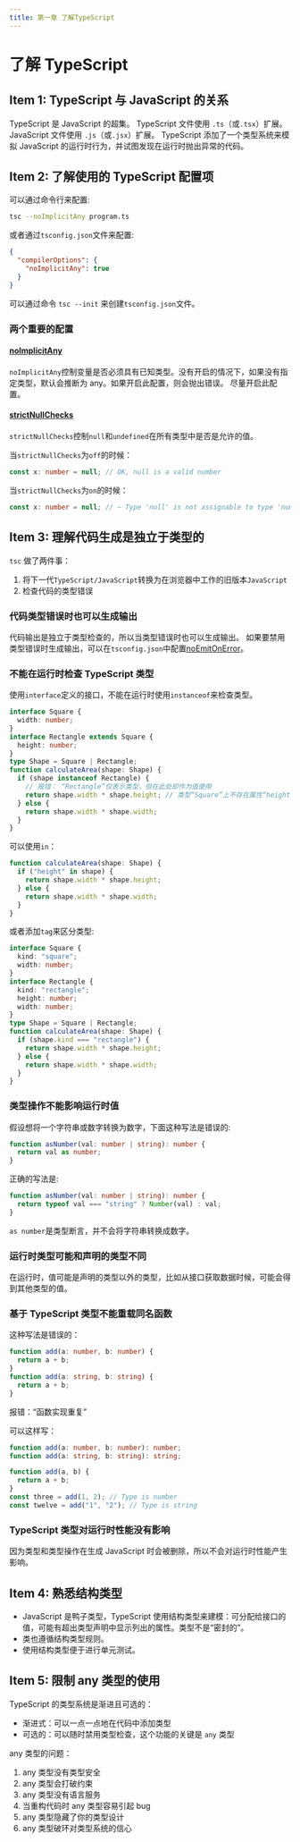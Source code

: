 ```yaml
---
title: 第一章 了解TypeScript
---
```


# 了解 TypeScript

## Item 1: TypeScript 与 JavaScript 的关系

TypeScript 是 JavaScript 的超集。
TypeScript 文件使用 `.ts`（或`.tsx`）扩展。JavaScript 文件使用 `.js`（或`.jsx`）扩展。
TypeScript 添加了一个类型系统来模拟 JavaScript 的运行时行为，并试图发现在运行时抛出异常的代码。

## Item 2: 了解使用的 TypeScript 配置项

可以通过命令行来配置:

```sh
tsc --noImplicitAny program.ts
```

或者通过`tsconfig.json`文件来配置:

```json
{
  "compilerOptions": {
    "noImplicitAny": true
  }
}
```

可以通过命令 `tsc --init` 来创建`tsconfig.json`文件。

### 两个重要的配置

#### [noImplicitAny](https://www.typescriptlang.org/tsconfig#noImplicitAny)

`noImplicitAny`控制变量是否必须具有已知类型。没有开启的情况下，如果没有指定类型，默认会推断为 any。如果开启此配置，则会抛出错误。
尽量开启此配置。

#### [strictNullChecks](https://www.typescriptlang.org/tsconfig#strictNullChecks)

`strictNullChecks`控制`null`和`undefined`在所有类型中是否是允许的值。

当`strictNullChecks`为`off`的时候：

```ts
const x: number = null; // OK, null is a valid number
```

当`strictNullChecks`为`on`的时候：

```ts
const x: number = null; // ~ Type 'null' is not assignable to type 'number'
```

## Item 3: 理解代码生成是独立于类型的

`tsc` 做了两件事：

1. 将下一代`TypeScript/JavaScript`转换为在浏览器中工作的旧版本`JavaScript`
2. 检查代码的类型错误

### 代码类型错误时也可以生成输出

代码输出是独立于类型检查的，所以当类型错误时也可以生成输出。
如果要禁用类型错误时生成输出，可以在`tsconfig.json`中配置[noEmitOnError](https://www.typescriptlang.org/tsconfig/#noEmitOnError)。

### 不能在运行时检查 TypeScript 类型

使用`interface`定义的接口，不能在运行时使用`instanceof`来检查类型。

```ts
interface Square {
  width: number;
}
interface Rectangle extends Square {
  height: number;
}
type Shape = Square | Rectangle;
function calculateArea(shape: Shape) {
  if (shape instanceof Rectangle) {
    // 报错： “Rectangle”仅表示类型，但在此处却作为值使用
    return shape.width * shape.height; // 类型“Square”上不存在属性“height”
  } else {
    return shape.width * shape.width;
  }
}
```

可以使用`in`：

```ts
function calculateArea(shape: Shape) {
  if ("height" in shape) {
    return shape.width * shape.height;
  } else {
    return shape.width * shape.width;
  }
}
```

或者添加`tag`来区分类型:

```ts
interface Square {
  kind: "square";
  width: number;
}
interface Rectangle {
  kind: "rectangle";
  height: number;
  width: number;
}
type Shape = Square | Rectangle;
function calculateArea(shape: Shape) {
  if (shape.kind === "rectangle") {
    return shape.width * shape.height;
  } else {
    return shape.width * shape.width;
  }
}
```

### 类型操作不能影响运行时值

假设想将一个字符串或数字转换为数字，下面这种写法是错误的:

```ts
function asNumber(val: number | string): number {
  return val as number;
}
```

正确的写法是:

```ts
function asNumber(val: number | string): number {
  return typeof val === "string" ? Number(val) : val;
}
```

`as number`是类型断言，并不会将字符串转换成数字。

### 运行时类型可能和声明的类型不同

在运行时，值可能是声明的类型以外的类型，比如从接口获取数据时候，可能会得到其他类型的值。

### 基于 TypeScript 类型不能重载同名函数

这种写法是错误的：

```ts
function add(a: number, b: number) {
  return a + b;
}
function add(a: string, b: string) {
  return a + b;
}
```

报错：“函数实现重复”

可以这样写：

```ts
function add(a: number, b: number): number;
function add(a: string, b: string): string;

function add(a, b) {
  return a + b;
}
const three = add(1, 2); // Type is number
const twelve = add("1", "2"); // Type is string
```

### TypeScript 类型对运行时性能没有影响

因为类型和类型操作在生成 JavaScript 时会被删除，所以不会对运行时性能产生影响。

## Item 4: 熟悉结构类型

- JavaScript 是鸭子类型，TypeScript 使用结构类型来建模：可分配给接口的值，可能有超出类型声明中显示列出的属性。类型不是“密封的”。
- 类也遵循结构类型规则。
- 使用结构类型便于进行单元测试。

## Item 5: 限制 any 类型的使用

TypeScript 的类型系统是渐进且可选的：

- 渐进式：可以一点一点地在代码中添加类型
- 可选的：可以随时禁用类型检查，这个功能的关键是 `any` 类型

any 类型的问题：

1. any 类型没有类型安全
2. any 类型会打破约束
3. any 类型没有语言服务
4. 当重构代码时 any 类型容易引起 bug
5. any 类型隐藏了你的类型设计
6. any 类型破环对类型系统的信心
